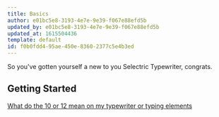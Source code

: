 ```yaml
---
title: Basics
author: e01bc5e8-3193-4e7e-9e39-f067e88efd5b
updated_by: e01bc5e8-3193-4e7e-9e39-f067e88efd5b
updated_at: 1615504436
template: default
id: f0b0fdd4-95ae-450e-8360-2377c5e4b3ed
---
```

So you've gotten yourself a new to you Selectric Typewriter, congrats.

## Getting Started

[What do the 10 or 12 mean on my typewriter or typing elements](/pitch)